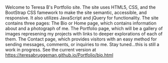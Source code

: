 Welcome to Teresa B's Portfolio site.
The site uses HTML5, CSS, and the BootStrap CSS famework to make the site semantic, accessible, and responsive. It also utilizes JavaScript and jQuery for functionality.
The site contains three pages: 
  The Bio or Home page, which contains information about and a photograph of me.
  The Portfolio page, which will be a gallery of images represening my projects with links to deeper explorations of each of them.
  The Contact page, which provides visitors with an easy method for sending messages, comments, or inquiries to me.
Stay tuned...this is still a work in progress.
See the current version at https://teresabruggeman.github.io/Portfolio/bio.html
